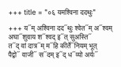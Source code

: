 +++
title = "०६ यमश्विना ददथुः"

+++
य᳓म् अश्विना दद᳓थुः श्वेत᳓म् अ᳓श्वम्  
अघा᳓शुवाय श᳓श्वद् इ᳓त् सुअस्ति᳓  
त᳓द् वां दात्र᳓म् म᳓हि कीर्ते᳓नियम् भूत्  
पैद्वो᳓ वाजी᳓ स᳓दम् इ᳓द् ध᳓व्यो अर्यः᳓